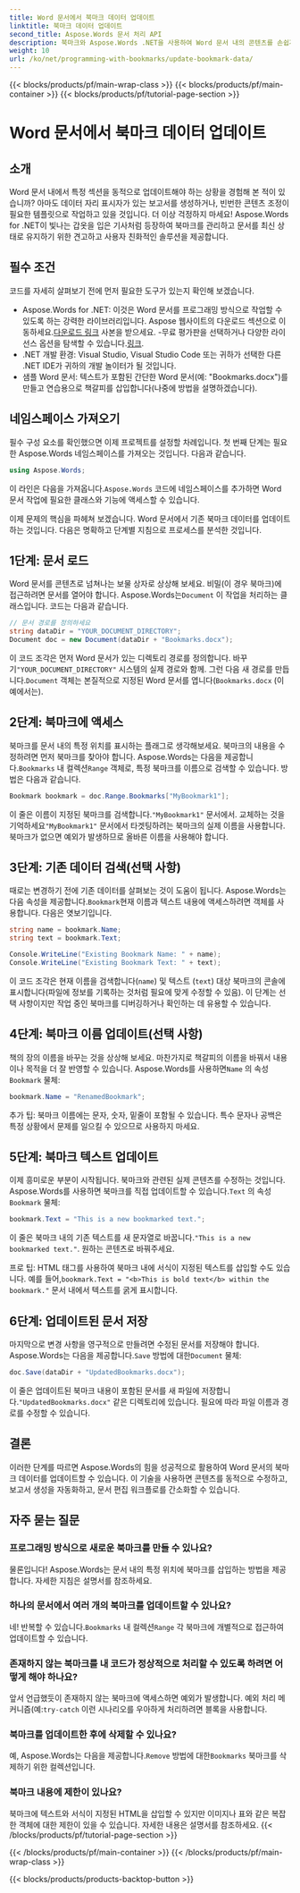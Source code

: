 ```yaml
---
title: Word 문서에서 북마크 데이터 업데이트
linktitle: 북마크 데이터 업데이트
second_title: Aspose.Words 문서 처리 API
description: 북마크와 Aspose.Words .NET을 사용하여 Word 문서 내의 콘텐츠를 손쉽게 업데이트하세요. 이 가이드는 보고서를 자동화하고, 템플릿을 개인화하는 등의 기능을 제공합니다.
weight: 10
url: /ko/net/programming-with-bookmarks/update-bookmark-data/
---
```


{{< blocks/products/pf/main-wrap-class >}}
{{< blocks/products/pf/main-container >}}
{{< blocks/products/pf/tutorial-page-section >}}

# Word 문서에서 북마크 데이터 업데이트

## 소개

Word 문서 내에서 특정 섹션을 동적으로 업데이트해야 하는 상황을 경험해 본 적이 있습니까? 아마도 데이터 자리 표시자가 있는 보고서를 생성하거나, 빈번한 콘텐츠 조정이 필요한 템플릿으로 작업하고 있을 것입니다. 더 이상 걱정하지 마세요! Aspose.Words for .NET이 빛나는 갑옷을 입은 기사처럼 등장하여 북마크를 관리하고 문서를 최신 상태로 유지하기 위한 견고하고 사용자 친화적인 솔루션을 제공합니다.

## 필수 조건

코드를 자세히 살펴보기 전에 먼저 필요한 도구가 있는지 확인해 보겠습니다.

-  Aspose.Words for .NET: 이것은 Word 문서를 프로그래밍 방식으로 작업할 수 있도록 하는 강력한 라이브러리입니다. Aspose 웹사이트의 다운로드 섹션으로 이동하세요.[다운로드 링크](https://releases.aspose.com/words/net/) 사본을 받으세요. -무료 평가판을 선택하거나 다양한 라이선스 옵션을 탐색할 수 있습니다.[링크](https://purchase.aspose.com/buy).
- .NET 개발 환경: Visual Studio, Visual Studio Code 또는 귀하가 선택한 다른 .NET IDE가 귀하의 개발 놀이터가 될 것입니다.
- 샘플 Word 문서: 텍스트가 포함된 간단한 Word 문서(예: "Bookmarks.docx")를 만들고 연습용으로 책갈피를 삽입합니다(나중에 방법을 설명하겠습니다).

## 네임스페이스 가져오기

필수 구성 요소를 확인했으면 이제 프로젝트를 설정할 차례입니다. 첫 번째 단계는 필요한 Aspose.Words 네임스페이스를 가져오는 것입니다. 다음과 같습니다.

```csharp
using Aspose.Words;
```

 이 라인은 다음을 가져옵니다.`Aspose.Words` 코드에 네임스페이스를 추가하면 Word 문서 작업에 필요한 클래스와 기능에 액세스할 수 있습니다.

이제 문제의 핵심을 파헤쳐 보겠습니다. Word 문서에서 기존 북마크 데이터를 업데이트하는 것입니다. 다음은 명확하고 단계별 지침으로 프로세스를 분석한 것입니다.

## 1단계: 문서 로드

 Word 문서를 콘텐츠로 넘쳐나는 보물 상자로 상상해 보세요. 비밀(이 경우 북마크)에 접근하려면 문서를 열어야 합니다. Aspose.Words는`Document` 이 작업을 처리하는 클래스입니다. 코드는 다음과 같습니다.

```csharp
// 문서 경로를 정의하세요
string dataDir = "YOUR_DOCUMENT_DIRECTORY";
Document doc = new Document(dataDir + "Bookmarks.docx");
```

이 코드 조각은 먼저 Word 문서가 있는 디렉토리 경로를 정의합니다. 바꾸기`"YOUR_DOCUMENT_DIRECTORY"` 시스템의 실제 경로와 함께. 그런 다음 새 경로를 만듭니다.`Document` 객체는 본질적으로 지정된 Word 문서를 엽니다(`Bookmarks.docx` (이 예에서는).

## 2단계: 북마크에 액세스

 북마크를 문서 내의 특정 위치를 표시하는 플래그로 생각해보세요. 북마크의 내용을 수정하려면 먼저 북마크를 찾아야 합니다. Aspose.Words는 다음을 제공합니다.`Bookmarks` 내 컬렉션`Range` 객체로, 특정 북마크를 이름으로 검색할 수 있습니다. 방법은 다음과 같습니다.

```csharp
Bookmark bookmark = doc.Range.Bookmarks["MyBookmark1"];
```

 이 줄은 이름이 지정된 북마크를 검색합니다.`"MyBookmark1"` 문서에서. 교체하는 것을 기억하세요`"MyBookmark1"` 문서에서 타겟팅하려는 북마크의 실제 이름을 사용합니다. 북마크가 없으면 예외가 발생하므로 올바른 이름을 사용해야 합니다.

## 3단계: 기존 데이터 검색(선택 사항)

 때로는 변경하기 전에 기존 데이터를 살펴보는 것이 도움이 됩니다. Aspose.Words는 다음 속성을 제공합니다.`Bookmark`현재 이름과 텍스트 내용에 액세스하려면 객체를 사용합니다. 다음은 엿보기입니다.

```csharp
string name = bookmark.Name;
string text = bookmark.Text;

Console.WriteLine("Existing Bookmark Name: " + name);
Console.WriteLine("Existing Bookmark Text: " + text);
```

이 코드 조각은 현재 이름을 검색합니다(`name`) 및 텍스트 (`text`) 대상 북마크의 콘솔에 표시합니다(파일에 정보를 기록하는 것처럼 필요에 맞게 수정할 수 있음). 이 단계는 선택 사항이지만 작업 중인 북마크를 디버깅하거나 확인하는 데 유용할 수 있습니다.

## 4단계: 북마크 이름 업데이트(선택 사항)

 책의 장의 이름을 바꾸는 것을 상상해 보세요. 마찬가지로 책갈피의 이름을 바꿔서 내용이나 목적을 더 잘 반영할 수 있습니다. Aspose.Words를 사용하면`Name` 의 속성`Bookmark` 물체:

```csharp
bookmark.Name = "RenamedBookmark";
```

추가 팁: 북마크 이름에는 문자, 숫자, 밑줄이 포함될 수 있습니다. 특수 문자나 공백은 특정 상황에서 문제를 일으킬 수 있으므로 사용하지 마세요.

## 5단계: 북마크 텍스트 업데이트

 이제 흥미로운 부분이 시작됩니다. 북마크와 관련된 실제 콘텐츠를 수정하는 것입니다. Aspose.Words를 사용하면 북마크를 직접 업데이트할 수 있습니다.`Text` 의 속성`Bookmark` 물체:

```csharp
bookmark.Text = "This is a new bookmarked text.";
```

이 줄은 북마크 내의 기존 텍스트를 새 문자열로 바꿉니다.`"This is a new bookmarked text."`. 원하는 콘텐츠로 바꿔주세요.

 프로 팁: HTML 태그를 사용하여 북마크 내에 서식이 지정된 텍스트를 삽입할 수도 있습니다. 예를 들어,`bookmark.Text = "<b>This is bold text</b> within the bookmark."` 문서 내에서 텍스트를 굵게 표시합니다.

## 6단계: 업데이트된 문서 저장

 마지막으로 변경 사항을 영구적으로 만들려면 수정된 문서를 저장해야 합니다. Aspose.Words는 다음을 제공합니다.`Save` 방법에 대한`Document` 물체:

```csharp
doc.Save(dataDir + "UpdatedBookmarks.docx");
```

 이 줄은 업데이트된 북마크 내용이 포함된 문서를 새 파일에 저장합니다.`"UpdatedBookmarks.docx"` 같은 디렉토리에 있습니다. 필요에 따라 파일 이름과 경로를 수정할 수 있습니다.

## 결론

이러한 단계를 따르면 Aspose.Words의 힘을 성공적으로 활용하여 Word 문서의 북마크 데이터를 업데이트할 수 있습니다. 이 기술을 사용하면 콘텐츠를 동적으로 수정하고, 보고서 생성을 자동화하고, 문서 편집 워크플로를 간소화할 수 있습니다.

## 자주 묻는 질문

### 프로그래밍 방식으로 새로운 북마크를 만들 수 있나요?

물론입니다! Aspose.Words는 문서 내의 특정 위치에 북마크를 삽입하는 방법을 제공합니다. 자세한 지침은 설명서를 참조하세요.

### 하나의 문서에서 여러 개의 북마크를 업데이트할 수 있나요?

 네! 반복할 수 있습니다.`Bookmarks` 내 컬렉션`Range` 각 북마크에 개별적으로 접근하여 업데이트할 수 있습니다.

### 존재하지 않는 북마크를 내 코드가 정상적으로 처리할 수 있도록 하려면 어떻게 해야 하나요?

 앞서 언급했듯이 존재하지 않는 북마크에 액세스하면 예외가 발생합니다. 예외 처리 메커니즘(예:`try-catch` 이런 시나리오를 우아하게 처리하려면 블록을 사용합니다.

### 북마크를 업데이트한 후에 삭제할 수 있나요?

 예, Aspose.Words는 다음을 제공합니다.`Remove` 방법에 대한`Bookmarks` 북마크를 삭제하기 위한 컬렉션입니다.

### 북마크 내용에 제한이 있나요?

북마크에 텍스트와 서식이 지정된 HTML을 삽입할 수 있지만 이미지나 표와 같은 복잡한 객체에 대한 제한이 있을 수 있습니다. 자세한 내용은 설명서를 참조하세요.
{{< /blocks/products/pf/tutorial-page-section >}}

{{< /blocks/products/pf/main-container >}}
{{< /blocks/products/pf/main-wrap-class >}}

{{< blocks/products/products-backtop-button >}}
